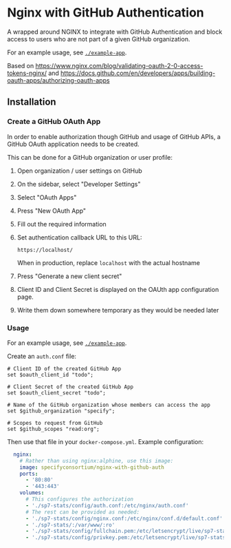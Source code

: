 # Nginx with GitHub Authentication

A wrapped around NGINX to integrate with GitHub Authentication and block access
to users who are not part of a given GitHub organization.

For an example usage, see [`./example-app`](./example-app).

Based on https://www.nginx.com/blog/validating-oauth-2-0-access-tokens-nginx/
and https://docs.github.com/en/developers/apps/building-oauth-apps/authorizing-oauth-apps

## Installation

### Create a GitHub OAuth App

In order to enable authorization though GitHub and usage of GitHub APIs, a
GitHub OAuth application needs to be created.

This can be done for a GitHub organization or user profile:

1. Open organization / user settings on GitHub
2. On the sidebar, select "Developer Settings"
3. Select "OAuth Apps"
4. Press "New OAuth App"
5. Fill out the required information
6. Set authentication callback URL to this URL:

   ```
   https://localhost/
   ```

   When in production, replace `localhost` with the actual hostname

7. Press "Generate a new client secret"
8. Client ID and Client Secret is displayed on the OAUth app configuration page.
9. Write them down somewhere temporary as they would be needed later

### Usage

For an example usage, see [`./example-app`](./example-app).

Create an `auth.conf` file:

```nginx
# Client ID of the created GitHub App
set $oauth_client_id "todo";

# Client Secret of the created GitHub App
set $oauth_client_secret "todo";

# Name of the GitHub organization whose members can access the app
set $github_organization "specify";

# Scopes to request from GitHub
set $github_scopes "read:org";
```

Then use that file in your `docker-compose.yml`. Example configuration:

```yaml
  nginx:
    # Rather than using nginx:alphine, use this image:
    image: specifyconsortium/nginx-with-github-auth
    ports:
      - '80:80'
      - '443:443'
    volumes:
      # This configures the authorization
      - './sp7-stats/config/auth.conf:/etc/nginx/auth.conf'
      # The rest can be provided as needed:
      - './sp7-stats/config/nginx.conf:/etc/nginx/conf.d/default.conf'
      - './sp7-stats/:/var/www/:ro'
      - './sp7-stats/config/fullchain.pem:/etc/letsencrypt/live/sp7-stats/fullchain.pem:ro'
      - './sp7-stats/config/privkey.pem:/etc/letsencrypt/live/sp7-stats/privkey.pem:ro'
```
